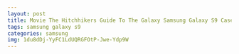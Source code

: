 ```yaml
---
layout: post
title: Movie The Hitchhikers Guide To The Galaxy Samsung Galaxy S9 Case
tags: samsung galaxy s9
categories: samsung
img: 1du8dDj-YyFC1LdUQRGFOtP-Jwe-Ydp9W
---
```

